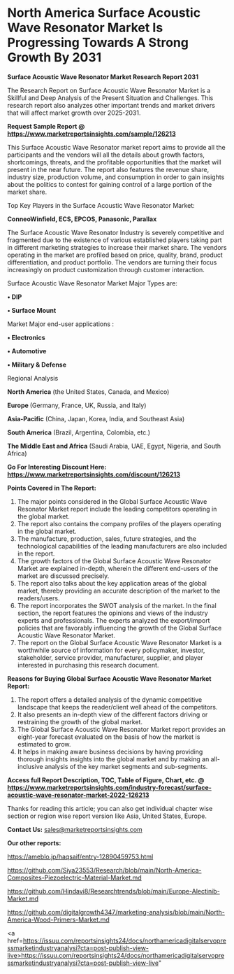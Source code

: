 # North America Surface Acoustic Wave Resonator Market Is Progressing Towards A Strong Growth By 2031

<strong>Surface Acoustic Wave Resonator Market Research Report 2031</strong>

The Research Report on Surface Acoustic Wave Resonator Market is a Skillful and Deep Analysis of the Present Situation and Challenges. This research report also analyzes other important trends and market drivers that will affect market growth over 2025-2031.

<strong>Request Sample Report @ <a href=https://www.marketreportsinsights.com/sample/126213>https://www.marketreportsinsights.com/sample/126213</a></strong>

This Surface Acoustic Wave Resonator market report aims to provide all the participants and the vendors will all the details about growth factors, shortcomings, threats, and the profitable opportunities that the market will present in the near future. The report also features the revenue share, industry size, production volume, and consumption in order to gain insights about the politics to contest for gaining control of a large portion of the market share.

Top Key Players in the Surface Acoustic Wave Resonator Market:

<strong>ConneoWinfield, ECS, EPCOS, Panasonic, Parallax</strong>

The Surface Acoustic Wave Resonator Industry is severely competitive and fragmented due to the existence of various established players taking part in different marketing strategies to increase their market share. The vendors operating in the market are profiled based on price, quality, brand, product differentiation, and product portfolio. The vendors are turning their focus increasingly on product customization through customer interaction.

Surface Acoustic Wave Resonator Market Major Types are:

<strong>• DIP

• Surface Mount</strong>

Market Major end-user applications :

<strong>• Electronics

• Automotive

• Military & Defense</strong>

Regional Analysis

</u><strong><b>North America</b></strong> (the United States, Canada, and Mexico)

<strong><b>Europe </b></strong>(Germany, France, UK, Russia, and Italy)

<strong><b>Asia-Pacific</b></strong> (China, Japan, Korea, India, and Southeast Asia)

<strong><b>South America</b></strong> (Brazil, Argentina, Colombia, etc.)

<strong><b>The Middle East and Africa</b></strong> (Saudi Arabia, UAE, Egypt, Nigeria, and South Africa)

<strong>Go For Interesting Discount Here: <a href=https://www.marketreportsinsights.com/discount/126213>https://www.marketreportsinsights.com/discount/126213</a></strong>

<strong>Points Covered in The Report:</strong>
<ol>
  <li>The major points considered in the Global Surface Acoustic Wave Resonator Market report include the leading competitors operating in the global market.</li>
  <li>The report also contains the company profiles of the players operating in the global market.</li>
  <li>The manufacture, production, sales, future strategies, and the technological capabilities of the leading manufacturers are also included in the report.</li>
  <li>The growth factors of the Global Surface Acoustic Wave Resonator Market are explained in-depth, wherein the different end-users of the market are discussed precisely.</li>
  <li>The report also talks about the key application areas of the global market, thereby providing an accurate description of the market to the readers/users.</li>
  <li>The report incorporates the SWOT analysis of the market. In the final section, the report features the opinions and views of the industry experts and professionals. The experts analyzed the export/import policies that are favorably influencing the growth of the Global Surface Acoustic Wave Resonator Market.</li>
  <li>The report on the Global Surface Acoustic Wave Resonator Market is a worthwhile source of information for every policymaker, investor, stakeholder, service provider, manufacturer, supplier, and player interested in purchasing this research document.</li>
</ol>
<strong>Reasons for Buying Global Surface Acoustic Wave Resonator Market Report:</strong>

<ol>
  <li>The report offers a detailed analysis of the dynamic competitive landscape that keeps the reader/client well ahead of the competitors.</li>
  <li>It also presents an in-depth view of the different factors driving or restraining the growth of the global market.</li>
  <li>The Global Surface Acoustic Wave Resonator Market report provides an eight-year forecast evaluated on the basis of how the market is estimated to grow.</li>
  <li>It helps in making aware business decisions by having providing thorough insights insights into the global market and by making an all-inclusive analysis of the key market segments and sub-segments.</li>
</ol>
<strong>Access full Report Description, TOC, Table of Figure, Chart, etc. @ <a href=https://www.marketreportsinsights.com/industry-forecast/surface-acoustic-wave-resonator-market-2022-126213>https://www.marketreportsinsights.com/industry-forecast/surface-acoustic-wave-resonator-market-2022-126213</a></strong>


Thanks for reading this article; you can also get individual chapter wise section or region wise report version like Asia, United States, Europe.

<strong>Contact Us:</strong>
sales@marketreportsinsights.com

<strong>Our other reports:</strong>

<a href=https://ameblo.jp/haqsaif/entry-12890459753.html>https://ameblo.jp/haqsaif/entry-12890459753.html</a>

<a href=https://github.com/Siya23553/Research/blob/main/North-America-Composites-Piezoelectric-Material-Market.md>https://github.com/Siya23553/Research/blob/main/North-America-Composites-Piezoelectric-Material-Market.md</a>

<a href=https://github.com/Hindavi8/Researchtrends/blob/main/Europe-Alectinib-Market.md>https://github.com/Hindavi8/Researchtrends/blob/main/Europe-Alectinib-Market.md</a>

<a href=https://github.com/digitalgrowth4347/marketing-analysis/blob/main/North-America-Wood-Primers-Market.md>https://github.com/digitalgrowth4347/marketing-analysis/blob/main/North-America-Wood-Primers-Market.md</a>

<a href=https://issuu.com/reportsinsights24/docs/northamericadigitalservopressmarketindustryanalysi?cta=post-publish-view-live>https://issuu.com/reportsinsights24/docs/northamericadigitalservopressmarketindustryanalysi?cta=post-publish-view-live</a>"
